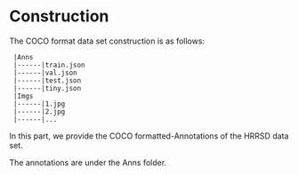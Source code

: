 # Construction

The COCO format data set construction is as follows:

```
 |Anns
 |------|train.json
 |------|val.json
 |------|test.json
 |------|tiny.json
 |Imgs
 |------|1.jpg
 |------|2.jpg
 |------|...
```

In this part, we provide the COCO formatted-Annotations of the HRRSD data set.

The annotations are under the Anns folder.
